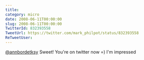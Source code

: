 ```yaml
---
title: 
category: micro
date: 2008-06-11T00:00:00
slug: 2008-06-11T00:00:00
TwitterId: 832393558
TweetUrl: https://twitter.com/mark_philpot/status/832393558
ReTweetUser: 
---
```


[@annbordetksy](https://twitter.com/annbordetksy) Sweet!  You're on twitter now =)  I'm impressed